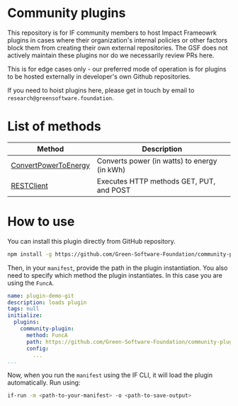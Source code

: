 # Community plugins

This repository is for IF community members to host Impact Frameowrk plugins in cases where their organization's internal policies or other factors block them from creating their own external repositories. 
The GSF does not actively maintain these plugins nor do we necessarily review PRs here.

This is for edge cases only - our preferred mode of operation is for plugins to be hosted externally in developer's own Github repositories. 

If you need to hoist plugins here, please get in touch by email to `research@greensoftware.foundation`.

# List of methods

| Method | Description |
|------- | ----------- |
| [ConvertPowerToEnergy](docs/power-to-energy.md) | Converts power (in watts) to energy (in kWh) |
| [RESTClient](docs/rest-client.md) | Executes HTTP methods GET, PUT, and POST |

# How to use

You can install this plugin directly from GitHub repository.

```sh
npm install -g https://github.com/Green-Software-Foundation/community-plugins
```

Then, in your `manifest`, provide the path in the plugin instantiation. You also need to specify which method the plugin instantiates. In this case you are using the `FuncA`.

```yaml
name: plugin-demo-git
description: loads plugin
tags: null
initialize:
  plugins:
    community-plugin:
      method: FuncA
      path: https://github.com/Green-Software-Foundation/community-plugins
      config:
        ...
...
```

Now, when you run the `manifest` using the IF CLI, it will load the plugin automatically. Run using:

```sh
if-run -m <path-to-your-manifest> -o <path-to-save-output>
```

